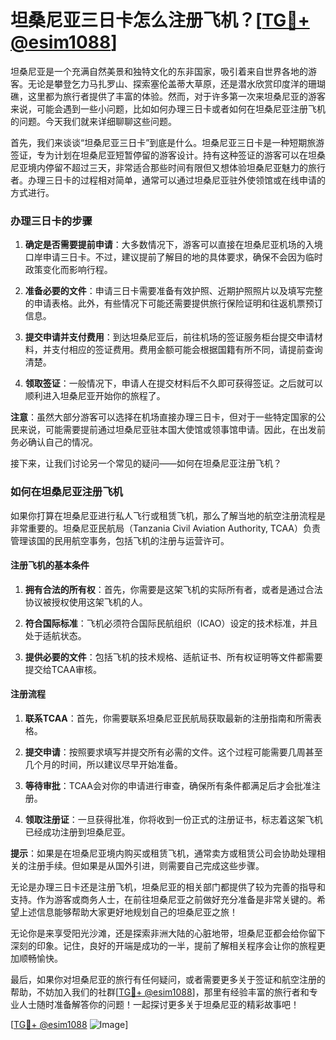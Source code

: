 # 坦桑尼亚三日卡怎么注册飞机？[[TG💪+ @esim1088](https://t.me/s/esim1088)]

坦桑尼亚是一个充满自然美景和独特文化的东非国家，吸引着来自世界各地的游客。无论是攀登乞力马扎罗山、探索塞伦盖蒂大草原，还是潜水欣赏印度洋的珊瑚礁，这里都为旅行者提供了丰富的体验。然而，对于许多第一次来坦桑尼亚的游客来说，可能会遇到一些小问题，比如如何办理三日卡或者如何在坦桑尼亚注册飞机的问题。今天我们就来详细聊聊这些问题。

首先，我们来谈谈“坦桑尼亚三日卡”到底是什么。坦桑尼亚三日卡是一种短期旅游签证，专为计划在坦桑尼亚短暂停留的游客设计。持有这种签证的游客可以在坦桑尼亚境内停留不超过三天，非常适合那些时间有限但又想体验坦桑尼亚魅力的旅行者。办理三日卡的过程相对简单，通常可以通过坦桑尼亚驻外使领馆或在线申请的方式进行。

### 办理三日卡的步骤

1. **确定是否需要提前申请**：大多数情况下，游客可以直接在坦桑尼亚机场的入境口岸申请三日卡。不过，建议提前了解目的地的具体要求，确保不会因为临时政策变化而影响行程。

2. **准备必要的文件**：申请三日卡需要准备有效护照、近期护照照片以及填写完整的申请表格。此外，有些情况下可能还需要提供旅行保险证明和往返机票预订信息。

3. **提交申请并支付费用**：到达坦桑尼亚后，前往机场的签证服务柜台提交申请材料，并支付相应的签证费用。费用金额可能会根据国籍有所不同，请提前查询清楚。

4. **领取签证**：一般情况下，申请人在提交材料后不久即可获得签证。之后就可以顺利进入坦桑尼亚开始你的旅程了。

**注意**：虽然大部分游客可以选择在机场直接办理三日卡，但对于一些特定国家的公民来说，可能需要提前通过坦桑尼亚驻本国大使馆或领事馆申请。因此，在出发前务必确认自己的情况。

接下来，让我们讨论另一个常见的疑问——如何在坦桑尼亚注册飞机？

### 如何在坦桑尼亚注册飞机

如果你打算在坦桑尼亚进行私人飞行或租赁飞机，那么了解当地的航空注册流程是非常重要的。坦桑尼亚民航局（Tanzania Civil Aviation Authority, TCAA）负责管理该国的民用航空事务，包括飞机的注册与运营许可。

#### 注册飞机的基本条件

1. **拥有合法的所有权**：首先，你需要是这架飞机的实际所有者，或者是通过合法协议被授权使用这架飞机的人。

2. **符合国际标准**：飞机必须符合国际民航组织（ICAO）设定的技术标准，并且处于适航状态。

3. **提供必要的文件**：包括飞机的技术规格、适航证书、所有权证明等文件都需要提交给TCAA审核。

#### 注册流程

1. **联系TCAA**：首先，你需要联系坦桑尼亚民航局获取最新的注册指南和所需表格。

2. **提交申请**：按照要求填写并提交所有必需的文件。这个过程可能需要几周甚至几个月的时间，所以建议尽早开始准备。

3. **等待审批**：TCAA会对你的申请进行审查，确保所有条件都满足后才会批准注册。

4. **领取注册证**：一旦获得批准，你将收到一份正式的注册证书，标志着这架飞机已经成功注册到坦桑尼亚。

**提示**：如果是在坦桑尼亚境内购买或租赁飞机，通常卖方或租赁公司会协助处理相关的注册手续。但如果是从国外引进，则需要自己完成这些步骤。

无论是办理三日卡还是注册飞机，坦桑尼亚的相关部门都提供了较为完善的指导和支持。作为游客或商务人士，在前往坦桑尼亚之前做好充分准备是非常关键的。希望上述信息能够帮助大家更好地规划自己的坦桑尼亚之旅！

无论你是来享受阳光沙滩，还是探索非洲大陆的心脏地带，坦桑尼亚都会给你留下深刻的印象。记住，良好的开端是成功的一半，提前了解相关程序会让你的旅程更加顺畅愉快。

最后，如果你对坦桑尼亚的旅行有任何疑问，或者需要更多关于签证和航空注册的帮助，不妨加入我们的社群[[TG💪+ @esim1088](https://t.me/s/esim1088)]，那里有经验丰富的旅行者和专业人士随时准备解答你的问题！一起探讨更多关于坦桑尼亚的精彩故事吧！

[[TG💪+ @esim1088](https://t.me/s/esim1088) ![Image](https://i.postimg.cc/4NQfJmqS/Snipaste-2025-05-13-00-14-12.png)]